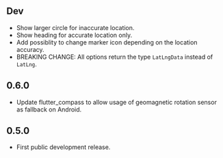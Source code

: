 ## Dev

* Show larger circle for inaccurate location.
* Show heading for accurate location only.
* Add possiblity to change marker icon depending on the location accuracy.
* BREAKING CHANGE: All options return the type `LatLngData` instead of `LatLng`.

## 0.6.0

* Update flutter_compass to allow usage of geomagnetic rotation sensor as fallback on Android.

## 0.5.0

* First public development release.

